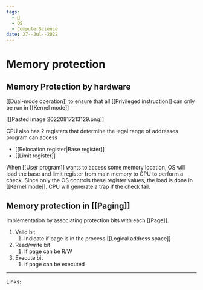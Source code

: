 ```yaml
---
tags:
  - 🌱
  - OS
  - ComputerScience 
date: 27--Jul--2022
---
```


# Memory protection

## Memory Protection by hardware

[[Dual-mode operation]] to ensure that all [[Privileged instruction]] can only be run in [[Kernel mode]]

![[Pasted image 20220817213129.png]]

CPU also has 2 registers that determine the legal range of addresses program can access
- [[Relocation register|Base register]]
- [[Limit register]]

When [[User program]] wants to access some memory location, OS will load the base and limit register from main memory to CPU to perform a check. Since only the OS controls these register values, the load is done in [[Kernel mode]]. CPU will generate a trap if the check fail.

## Memory protection in [[Paging]]

Implementation by associating protection bits with each [[Page]].

1. Valid bit
    1. Indicate if page is in the process [[Logical address space]]
2. Read/write bit
    1. If page can be R/W
3. Execute bit
    1. If page can be executed

---
Links: 